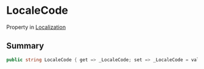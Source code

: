 # LocaleCode

Property in [Localization](/api/csharp/yarn.unity.localization.md)

## Summary



```csharp
public string LocaleCode { get => _LocaleCode; set => _LocaleCode = value; }
```

